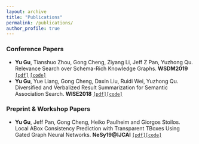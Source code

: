 ```yaml
---
layout: archive
title: "Publications"
permalink: /publications/
author_profile: true
---
```

<!-- 
{% if author.googlescholar %}
  You can also find my articles on <u><a href="{{author.googlescholar}}">my Google Scholar profile</a>.</u>
{% endif %}

{% include base_path %}

{% for post in site.publications reversed %}
  {% include archive-single.html %}
{% endfor %} -->

### Conference Papers

* **Yu Gu**, Tianshuo Zhou, Gong Cheng, Ziyang Li, Jeff Z Pan, Yuzhong Qu. Relevance Search over Schema-Rich Knowledge Graphs. **WSDM2019** [`[pdf]`](http://ws.nju.edu.cn/relevance/relsue/relsue-wsdm2019-cr.pdf) [`[code]`](http://ws.nju.edu.cn/relevance/relsue/)
* **Yu Gu**, Yue Liang, Gong Cheng, Daxin Liu, Ruidi Wei, Yuzhong Qu. Diversified and Verbalized Result Summarization for Semantic Association Search. **WISE2018** [`[pdf]`](http://ws.nju.edu.cn/association/summ2018/wise18_extended.pdf)[`[code]`]()


### Preprint & Workshop Papers

* **Yu Gu**, Jeff Pan, Gong Cheng, Heiko Paulheim and Giorgos Stoilos. Local ABox Consistency Prediction with Transparent TBoxes Using Gated Graph Neural Networks. **NeSy19@IJCAI** [`[pdf]`]()[`[code]`]() 

